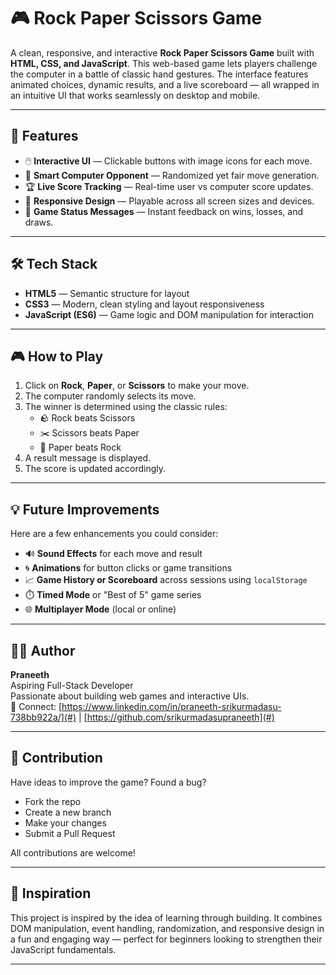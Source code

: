 # 🎮 Rock Paper Scissors Game

A clean, responsive, and interactive **Rock Paper Scissors Game** built with **HTML, CSS, and JavaScript**. This web-based game lets players challenge the computer in a battle of classic hand gestures. The interface features animated choices, dynamic results, and a live scoreboard — all wrapped in an intuitive UI that works seamlessly on desktop and mobile.

---

## 🚀 Features

- 🖱️ **Interactive UI** — Clickable buttons with image icons for each move.
- 🤖 **Smart Computer Opponent** — Randomized yet fair move generation.
- 🏆 **Live Score Tracking** — Real-time user vs computer score updates.
- 📱 **Responsive Design** — Playable across all screen sizes and devices.
- 📢 **Game Status Messages** — Instant feedback on wins, losses, and draws.

---

## 🛠️ Tech Stack

- **HTML5** — Semantic structure for layout
- **CSS3** — Modern, clean styling and layout responsiveness
- **JavaScript (ES6)** — Game logic and DOM manipulation for interaction

---

## 🎮 How to Play

1. Click on **Rock**, **Paper**, or **Scissors** to make your move.
2. The computer randomly selects its move.
3. The winner is determined using the classic rules:
   - 🪨 Rock beats Scissors  
   - ✂️ Scissors beats Paper  
   - 📄 Paper beats Rock
4. A result message is displayed.
5. The score is updated accordingly.

---

## 💡 Future Improvements

Here are a few enhancements you could consider:

- 🔊 **Sound Effects** for each move and result
- 🌀 **Animations** for button clicks or game transitions
- 📈 **Game History or Scoreboard** across sessions using `localStorage`
- ⏱️ **Timed Mode** or "Best of 5" game series
- 🌐 **Multiplayer Mode** (local or online)

---

## 👨‍💻 Author

**Praneeth**  
Aspiring Full-Stack Developer  
Passionate about building web games and interactive UIs.  
📧 Connect: [https://www.linkedin.com/in/praneeth-srikurmadasu-738bb922a/](#) | [https://github.com/srikurmadasupraneeth](#)

---

## 🤝 Contribution

Have ideas to improve the game? Found a bug?

- Fork the repo
- Create a new branch
- Make your changes
- Submit a Pull Request

All contributions are welcome!

---

## 🧠 Inspiration

This project is inspired by the idea of learning through building. It combines DOM manipulation, event handling, randomization, and responsive design in a fun and engaging way — perfect for beginners looking to strengthen their JavaScript fundamentals.

---




